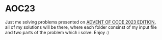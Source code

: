 # AOC23
<p>Just me solving problems presented on <a href="https://adventofcode.com/2023">ADVENT OF CODE 2023 EDITION<a>, all of my solutions will be there, where each folder consinst of my input file and two parts of the problem which i solve. Enjoy :)</p>

